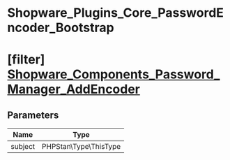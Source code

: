 # Shopware_Plugins_Core_PasswordEncoder_Bootstrap

# [filter] [Shopware_Components_Password_Manager_AddEncoder](https://github.com/shopware/shopware/blob/5.6/engine/Shopware/Plugins/Default/Core/PasswordEncoder/Bootstrap.php#L93)

## Parameters

| Name        | Type           |
| ------------- |:-------------:|
| subject        | PHPStan\Type\ThisType           |
